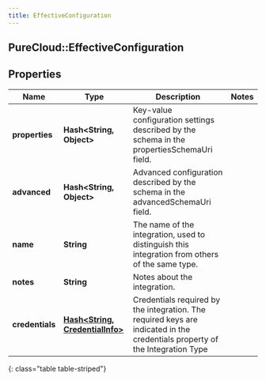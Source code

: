 ```yaml
---
title: EffectiveConfiguration
---
```

## PureCloud::EffectiveConfiguration

## Properties

|Name | Type | Description | Notes|
|------------ | ------------- | ------------- | -------------|
| **properties** | **Hash&lt;String, Object&gt;** | Key-value configuration settings described by the schema in the propertiesSchemaUri field. | |
| **advanced** | **Hash&lt;String, Object&gt;** | Advanced configuration described by the schema in the advancedSchemaUri field. | |
| **name** | **String** | The name of the integration, used to distinguish this integration from others of the same type. | |
| **notes** | **String** | Notes about the integration. | |
| **credentials** | [**Hash&lt;String, CredentialInfo&gt;**](CredentialInfo.html) | Credentials required by the integration. The required keys are indicated in the credentials property of the Integration Type | |
{: class="table table-striped"}



